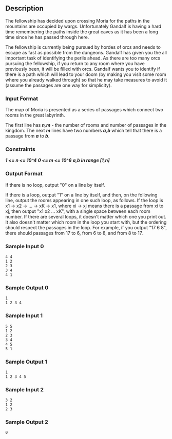 ## Description

The fellowship has decided upon crossing Moria for the paths in the mountains are occupied by wargs. Unfortunately Gandalf is having a hard time remembering the paths inside the great caves as it has been a long time since he has passed through here.

The fellowship is currently being pursued by hordes of orcs and needs to escape as fast as possible from the dungeons. Gandalf has given you the all important task of identifying the perils ahead. As there are too many orcs pursuing the fellowship, if you return to any room where you have previously been, it will be filled with orcs. Gandalf wants you to identify if there is a path which will lead to your doom (by making you visit some room where you already walked through) so that he may take measures to avoid it (assume the passages are one way for simplicity).

### Input Format

The map of Moria is presented as a series of passages which connect two rooms in the great labyrinth.

The first line has ***n,m*** - the number of rooms and number of passages in the kingdom. The next ***m*** lines have two numbers ***a,b*** which tell that there is a passage from ***a*** to ***b***.

### Constraints

***1 <= n <= 10^4***
***0 <= m <= 10^6***
***a,b in range [1,n]***

### Output Format

If there is no loop, output "0" on a line by itself.

If there is a loop, output "1" on a line by itself, and then, on the following line, output the rooms appearing in one such loop, as follows. If the loop is x1 -> x2 -> ... -> xK -> x1, where xi -> xj means there is a passage from xi to xj, then output "x1 x2 ... xK", with a single space between each room number. If there are several loops, it doesn't matter which one you print out. It also doesn't matter which room in the loop you start with, but the ordering should respect the passages in the loop. For example, if you output "17 6 8", there should passages from 17 to 6, from 6 to 8, and from 8 to 17.

### Sample Input 0

```
4 4
1 2
2 3
3 4
4 1
```

### Sample Output 0

```
1
1 2 3 4
```

### Sample Input 1

```
5 5
1 2
2 3
3 4
4 5
5 1
```

### Sample Output 1

```
1
1 2 3 4 5
```

### Sample Input 2

```
3 2
1 2
2 3
```

### Sample Output 2

```
0
```
